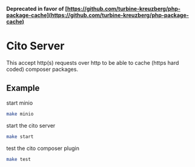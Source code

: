 **Deprecated in favor of [https://github.com/turbine-kreuzberg/php-package-cache](https://github.com/turbine-kreuzberg/php-package-cache)**

# Cito Server

This accept http(s) requests over http to be able to cache (https hard coded) composer packages.

## Example

start minio

``` bash
make minio
```

start the cito server

``` bash
make start
```

test the cito composer plugin

``` bash
make test
```
